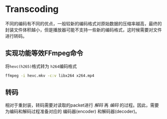 # Transcoding

不同的编码有不同的优点，一般较新的编码格式对原始数据的压缩率越高，最终的封装文件体积越小，但是播放器可能不支持一些新的编码格式，这时候需要对文件进行转码。

## 实现功能等效FFmpeg命令

将`hevc(h265)`格式转为 `h264`编码格式

```bash
ffmpeg -i hevc.mkv -c:v libx264 x264.mp4
```

## 转码

相对于重封装，转码需要对读取的packet进行 *解码* 再 *编码* 的过程。因此，需要为编码和解码过程准备对应的 编码器(encoder) 和解码器(decoder)。